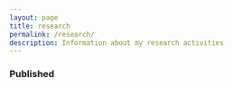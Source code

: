 ```yaml
---
layout: page
title: research
permalink: /research/
description: Information about my research activities
---
```


<script type="text/javascript">
 function showhide(id) {
    var e = document.getElementById(id);
    e.style.display = (e.style.display == 'block') ? 'none' : 'block';
 }
</script>

### Published


 
